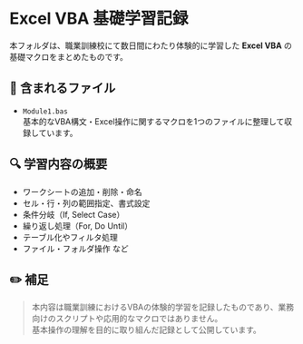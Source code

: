 # Excel VBA 基礎学習記録

本フォルダは、職業訓練校にて数日間にわたり体験的に学習した **Excel VBA** の基礎マクロをまとめたものです。

## 📂 含まれるファイル

- `Module1.bas`  
  基本的なVBA構文・Excel操作に関するマクロを1つのファイルに整理して収録しています。

## 🔍 学習内容の概要

- ワークシートの追加・削除・命名
- セル・行・列の範囲指定、書式設定
- 条件分岐（If, Select Case）
- 繰り返し処理（For, Do Until）
- テーブル化やフィルタ処理
- ファイル・フォルダ操作 など

## ✏️ 補足

> 本内容は職業訓練におけるVBAの体験的学習を記録したものであり、業務向けのスクリプトや応用的なマクロではありません。  
> 基本操作の理解を目的に取り組んだ記録として公開しています。